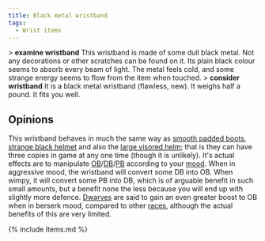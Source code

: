 ```yaml
---
title: Black metal wristband
tags:
  - Wrist items
---
```

\> **examine wristband**
This wristband is made of some dull black metal. Not any decorations or
other
scratches can be found on it. Its plain black colour seems to absorb
every beam
of light. The metal feels cold, and some strange energy seems to flow
from the
item when touched.
\> **consider wristband**
It is a black metal wristband (flawless, new).
It weighs half a pound.
It fits you well.

## Opinions

This wristband behaves in much the same way as [smooth padded
boots](smooth_padded_boots "wikilink"), [strange black
helmet](strange_black_helmet "wikilink") and also the [large visored
helm](large_visored_helm "wikilink"); that is they can have three copies
in game at any one time (though it is unlikely). It's actual effects are
to manipulate
[OB](offensive_bonus "wikilink")/[DB](dodge_bonus "wikilink")/[PB](parry_bonus "wikilink")
according to your [mood](mood "wikilink"). When in aggressive mood, the
wristband will convert some DB into OB. When wimpy, it will convert some
PB into DB, which is of arguable benefit in such small amounts, but a
benefit none the less because you will end up with slightly more
defence. [Dwarves](Dwarves "wikilink") are said to gain an even greater
boost to OB when in berserk mood, compared to other
[races](race "wikilink"), although the actual benefits of this are very
limited.

{% include Items.md %}
